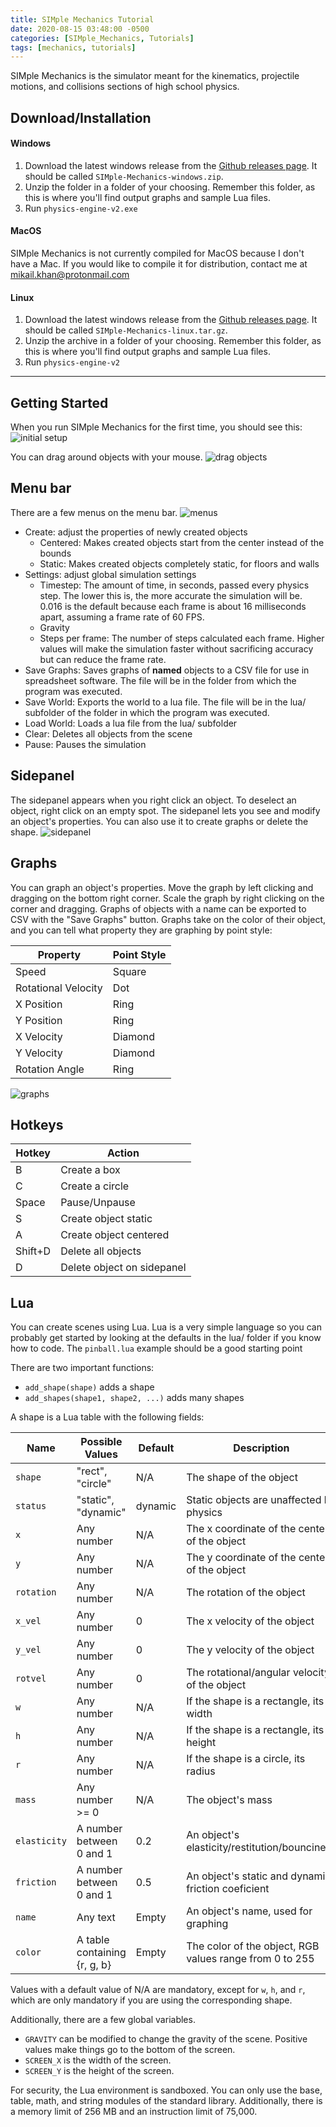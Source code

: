 ```yaml
---
title: SIMple Mechanics Tutorial
date: 2020-08-15 03:48:00 -0500
categories: [SIMple_Mechanics, Tutorials]
tags: [mechanics, tutorials]
---
```


SIMple Mechanics is the simulator meant for the kinematics, projectile motions, and collisions sections of high school physics. 

## Download/Installation

#### Windows

1. Download the latest windows release from the [Github releases page](https://github.com/mkhan45/SIMple-Mechanics/releases/tag/1.0.0). It should be called `SIMple-Mechanics-windows.zip`. 
2. Unzip the folder in a folder of your choosing. Remember this folder, as this is where you'll find output graphs and sample Lua files.
3. Run `physics-engine-v2.exe`

#### MacOS

SIMple Mechanics is not currently compiled for MacOS because I don't have a Mac. If you would like to compile it for distribution, contact me at mikail.khan@protonmail.com

#### Linux
1. Download the latest windows release from the [Github releases page](https://github.com/mkhan45/SIMple-Mechanics/releases/tag/1.0.0). It should be called `SIMple-Mechanics-linux.tar.gz`. 
2. Unzip the archive in a folder of your choosing. Remember this folder, as this is where you'll find output graphs and sample Lua files.
3. Run `physics-engine-v2`

___

## Getting Started

When you run SIMple Mechanics for the first time, you should see this:
![initial setup]({{"/assets/img/tutorials/initial_setup.png"|relative_url}})

You can drag around objects with your mouse. 
![drag objects]({{"/assets/gifs/tutorials/drag_objects.gif"|relative_url}})

## Menu bar
There are a few menus on the menu bar.
![menus]({{"/assets/gifs/tutorials/mechanics_menus.gif"|relative_url}})

- Create: adjust the properties of newly created objects
    - Centered: Makes created objects start from the center instead of the bounds
    - Static: Makes created objects completely static, for floors and walls
- Settings: adjust global simulation settings
    - Timestep: The amount of time, in seconds, passed every physics step. The lower this is, the more accurate the simulation will be. 0.016 is the default because each frame is about 16 milliseconds apart, assuming a frame rate of 60 FPS.
    - Gravity
    - Steps per frame: The number of steps calculated each frame. Higher values will make the simulation faster without sacrificing accuracy but can reduce the frame rate.
- Save Graphs: Saves graphs of **named** objects to a CSV file for use in spreadsheet software. The file will be in the folder from which the program was executed.
- Save World: Exports the world to a lua file. The file will be in the lua/ subfolder of the folder in which the program was executed.
- Load World: Loads a lua file from the lua/ subfolder
- Clear: Deletes all objects from the scene
- Pause: Pauses the simulation

## Sidepanel

The sidepanel appears when you right click an object. To deselect an object, right click on an empty spot. The sidepanel lets you see and modify an object's properties. You can also use it to create graphs or delete the shape.
![sidepanel]({{"/assets/gifs/tutorials/sidepanel.gif"|relative_url}})

## Graphs

You can graph an object's properties. Move the graph by left clicking and dragging on the bottom right corner. Scale the graph by right clicking on the corner and dragging. Graphs of objects with a name can be exported to CSV with the "Save Graphs" button. Graphs take on the color of their object, and you can tell what property they are graphing by point style:

| Property            | Point Style |
|---------------------|-------------|
| Speed               | Square      |
| Rotational Velocity | Dot         |
| X Position          | Ring        |
| Y Position          | Ring        |
| X Velocity          | Diamond     |
| Y Velocity          | Diamond     |
| Rotation Angle      | Ring        |

![graphs]({{"/assets/gifs/tutorials/graphs.gif"|relative_url}})

## Hotkeys

| Hotkey        | Action                        |
|---------------|-------------------------------|
| B             | Create a box                  |
| C             | Create a circle               |
| Space         | Pause/Unpause                 |
| S             | Create object static          |
| A             | Create object centered        |
| Shift+D       | Delete all objects            |
| D             | Delete object on sidepanel    |

## Lua

You can create scenes using Lua. Lua is a very simple language so you can probably get started by looking at the defaults in the lua/ folder if you know how to code. The `pinball.lua` example should be a good starting point

There are two important functions:

- `add_shape(shape)` adds a shape
- `add_shapes(shape1, shape2, ...)` adds many shapes

A shape is a Lua table with the following fields:

|  Name         |    Possible Values            | Default |                  Description                          |
|---------------|-------------------------------|---------|-------------------------------------------------------|
| `shape`       | "rect", "circle"              |   N/A   |The shape of the object                                |
| `status`      | "static", "dynamic"           | dynamic |Static objects are unaffected by physics               |
| `x`           | Any number                    |   N/A   |The x coordinate of the center of the object           |
| `y`           | Any number                    |   N/A   |The y coordinate of the center of the object           |
| `rotation`    | Any number                    |   N/A   |The rotation of the object                             |
| `x_vel`       | Any number                    |    0    |The x velocity of the object                           |
| `y_vel`       | Any number                    |    0    |The y velocity of the object                           |
| `rotvel`      | Any number                    |    0    |The rotational/angular velocity of the object          |
| `w`           | Any number                    |   N/A   |If the shape is a rectangle, its width                 |
| `h`           | Any number                    |   N/A   |If the shape is a rectangle, its height                |
| `r`           | Any number                    |   N/A   |If the shape is a circle, its radius                   |
| `mass`        | Any number >= 0               |   N/A   |The object's mass                                      |
| `elasticity`  | A number between 0 and 1      |   0.2   |An object's elasticity/restitution/bounciness          |
| `friction`    | A number between 0 and 1      |   0.5   |An object's static and dynamic friction coeficient     |
| `name`        | Any text                      |  Empty  |An object's name, used for graphing                    |
| `color`       | A table containing {r, g, b}  |  Empty  |The color of the object, RGB values range from 0 to 255|

Values with a default value of N/A are mandatory, except for `w`, `h`, and `r`, which are only mandatory if you are using the corresponding shape.


Additionally, there are a few global variables. 

- `GRAVITY` can be modified to change the gravity of the scene. Positive values make things go to the bottom of the screen.
- `SCREEN_X` is the width of the screen.
- `SCREEN_Y` is the height of the screen.

For security, the Lua environment is sandboxed. You can only use the base, table, math, and string modules of the standard library. Additionally, there is a memory limit of 256 MB and an instruction limit of 75,000.
